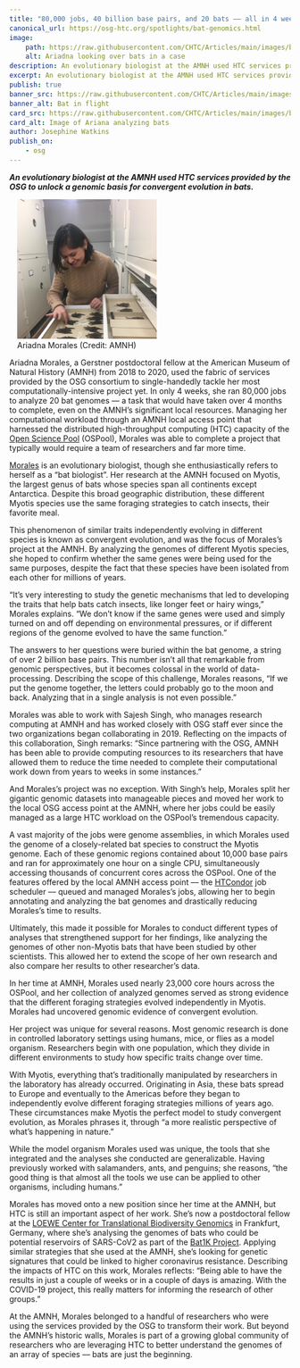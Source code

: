 ```yaml
---
title: "80,000 jobs, 40 billion base pairs, and 20 bats –– all in 4 weeks" 
canonical_url: https://osg-htc.org/spotlights/bat-genomics.html
image:
    path: https://raw.githubusercontent.com/CHTC/Articles/main/images/bat-genomics-Ariadna.png
    alt: Ariadna looking over bats in a case
description: An evolutionary biologist at the AMNH used HTC services provided by the OSG to unlock a genomic basis for convergent evolution in bats.
excerpt: An evolutionary biologist at the AMNH used HTC services provided by the OSG to unlock a genomic basis for convergent evolution in bats.
publish: true
banner_src: https://raw.githubusercontent.com/CHTC/Articles/main/images/bat-carousel.jpg
banner_alt: Bat in flight
card_src: https://raw.githubusercontent.com/CHTC/Articles/main/images/bat-genomics-Ariadna.png
card_alt: Image of Ariana analyzing bats
author: Josephine Watkins
publish_on:
    - osg
--- 
```


***An evolutionary biologist at the AMNH used HTC services provided by the OSG to unlock a genomic basis for convergent evolution in bats.***


<figure class="figure float-end" style="margin-left: 1em">
  <img src="https://raw.githubusercontent.com/CHTC/Articles/main/images/bat-genomics-Ariadna.png" class="figure-img img-fluid rounded" alt="Ariadna Morales" width="250px">
  <figcaption class="figure-caption">Ariadna Morales (Credit: AMNH)<br/></figcaption>
</figure>

Ariadna Morales, a Gerstner postdoctoral fellow at the American Museum of Natural History (AMNH) from 2018 to 2020, used the fabric of services provided by the OSG 
consortium to single-handedly tackle her most computationally-intensive project yet. In only 4 weeks, she ran 80,000 jobs to analyze 20 bat genomes –– a task that 
would have taken over 4 months to complete, even on the AMNH’s significant local resources. Managing her computational workload through an AMNH local access point 
that harnessed the distributed high-throughput computing (HTC) capacity of the [Open Science Pool](https://opensciencegrid.org/about/open_science_pool/) (OSPool), Morales was able to complete a project that typically 
would require a team of researchers and far more time.

[Morales](https://www.amnh.org/research/staff-directory/ariadna-morales) is an evolutionary biologist, though she enthusiastically refers to herself as a “bat biologist”. Her research at the AMNH focused on Myotis, the largest 
genus of bats whose species span all continents except Antarctica. Despite this broad geographic distribution, these different Myotis species use the same foraging 
strategies to catch insects, their favorite meal. 

This phenomenon of similar traits independently evolving in different species is known as convergent evolution, and was the focus of Morales’s project at the AMNH. 
By analyzing the genomes of different Myotis species, she hoped to confirm whether the same genes were being used for the same purposes, despite the fact that 
these species have been isolated from each other for millions of years.

“It’s very interesting to study the genetic mechanisms that led to developing the traits that help bats catch insects, like longer feet or hairy wings,” Morales 
explains. “We don’t know if the same genes were used and simply turned on and off depending on environmental pressures, or if different regions of the genome 
evolved to have the same function.”

The answers to her questions were buried within the bat genome, a string of over 2 billion base pairs. This number isn’t all that remarkable from genomic 
perspectives, but it becomes colossal in the world of data-processing. Describing the scope of this challenge, Morales reasons, “If we put the genome together, 
the letters could probably go to the moon and back. Analyzing that in a single analysis is not even possible.” 

Morales was able to work with Sajesh Singh, who manages research computing at AMNH and has worked closely with OSG staff ever since the two organizations began 
collaborating in 2019. Reflecting on the impacts of this collaboration, Singh remarks: “​​Since partnering with the OSG, AMNH has been able to provide computing 
resources to its researchers that have allowed them to reduce the time needed to complete their computational work down from years to weeks in some instances.”

And Morales’s project was no exception. With Singh’s help, Morales split her gigantic genomic datasets into manageable pieces and moved her work to the local OSG 
access point at the AMNH, where her jobs could be easily managed as a large HTC workload on the OSPool’s tremendous capacity.

A vast majority of the jobs were genome assemblies, in which Morales used the genome of a closely-related bat species to construct the Myotis genome. Each of these 
genomic regions contained about 10,000 base pairs and ran for approximately one hour on a single CPU, simultaneously accessing thousands of concurrent cores across 
the OSPool. One of the features offered by the local AMNH access point –– the [HTCondor](https://research.cs.wisc.edu/htcondor/) job scheduler –– queued and managed Morales’s jobs, allowing her to begin 
annotating and analyzing the bat genomes and drastically reducing Morales’s time to results. 

Ultimately, this made it possible for Morales to conduct different types of analyses that strengthened support for her findings, like analyzing the genomes of 
other non-Myotis bats that have been studied by other scientists. This allowed her to extend the scope of her own research and also compare her results to other 
researcher’s data. 

In her time at AMNH, Morales used nearly 23,000 core hours across the OSPool, and her collection of analyzed genomes served as strong evidence that the different 
foraging strategies evolved independently in Myotis. Morales had uncovered genomic evidence of convergent evolution. 

Her project was unique for several reasons. Most genomic research is done in controlled laboratory settings using humans, mice, or flies as a model organism. 
Researchers begin with one population, which they divide in different environments to study how specific traits change over time.

With Myotis, everything that’s traditionally manipulated by researchers in the laboratory has already occurred. Originating in Asia, these bats spread to Europe and
eventually to the Americas before they began to independently evolve different foraging strategies millions of years ago. These circumstances make Myotis the 
perfect model to study convergent evolution, as Morales phrases it, through “a more realistic perspective of what’s happening in nature.”

While the model organism Morales used was unique, the tools that she integrated and the analyses she conducted are generalizable. Having previously worked with 
salamanders, ants, and penguins; she reasons, “the good thing is that almost all the tools we use can be applied to other organisms, including humans.”

Morales has moved onto a new position since her time at the AMNH, but HTC is still an important aspect of her work. She’s now a postdoctoral fellow at the 
[LOEWE Center for Translational Biodiversity Genomics](https://tbg.senckenberg.de/) in Frankfurt, Germany, where she’s analysing the genomes of bats who could be potential reservoirs of SARS-CoV2
as part of the [Bat1K Project](https://bat1k.com/). Applying similar strategies that she used at the AMNH, she’s looking for genetic signatures that could be linked to higher 
coronavirus resistance. Describing the impacts of HTC on this work, Morales reflects: “Being able to have the results in just a couple of weeks or in a couple of 
days is amazing. With the COVID-19 project, this really matters for informing the research of other groups.”

At the AMNH, Morales belonged to a handful of researchers who were using the services provided by the OSG to transform their work. But beyond the AMNH’s historic 
walls, Morales is part of a growing global community of researchers who are leveraging HTC to better understand the genomes of an array of species –– bats are just 
the beginning.
